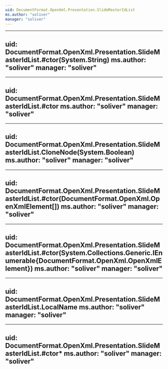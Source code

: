```yaml
---
uid: DocumentFormat.OpenXml.Presentation.SlideMasterIdList
ms.author: "soliver"
manager: "soliver"
---
```


---
uid: DocumentFormat.OpenXml.Presentation.SlideMasterIdList.#ctor(System.String)
ms.author: "soliver"
manager: "soliver"
---

---
uid: DocumentFormat.OpenXml.Presentation.SlideMasterIdList.#ctor
ms.author: "soliver"
manager: "soliver"
---

---
uid: DocumentFormat.OpenXml.Presentation.SlideMasterIdList.CloneNode(System.Boolean)
ms.author: "soliver"
manager: "soliver"
---

---
uid: DocumentFormat.OpenXml.Presentation.SlideMasterIdList.#ctor(DocumentFormat.OpenXml.OpenXmlElement[])
ms.author: "soliver"
manager: "soliver"
---

---
uid: DocumentFormat.OpenXml.Presentation.SlideMasterIdList.#ctor(System.Collections.Generic.IEnumerable{DocumentFormat.OpenXml.OpenXmlElement})
ms.author: "soliver"
manager: "soliver"
---

---
uid: DocumentFormat.OpenXml.Presentation.SlideMasterIdList.LocalName
ms.author: "soliver"
manager: "soliver"
---

---
uid: DocumentFormat.OpenXml.Presentation.SlideMasterIdList.#ctor*
ms.author: "soliver"
manager: "soliver"
---
